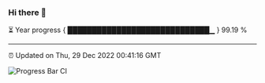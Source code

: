 ### Hi there 👋

⏳ Year progress { █████████████████████████████▁ } 99.19 %

---

⏰ Updated on Thu, 29 Dec 2022 00:41:16 GMT

![Progress Bar CI](https://github.com/Shyam-Makwana/GitHub-Actions-Demo/workflows/Progress%20Bar%20CI/badge.svg)
